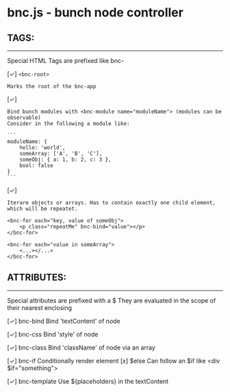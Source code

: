 # bnc.js - bunch node controller

## TAGS:
-------------------------------------------
Special HTML Tags are prefixed like bnc-

 [✓] `<bnc-root>`

	Marks the root of the bnc-app

 [✓] <bnc-module>

	Bind bunch modules with <bnc-module name="moduleName"> (modules can be observable)
	Consider in the following a module like:

	```
	moduleName: {
		hello: 'world',
		someArray: ['A', 'B', 'C'],
		someObj: { a: 1, b: 2, c: 3 },
		bool: false
	}
	```

 [✓] <bnc-for>
 
 	Iterare objects or arrays. Has to contain exactly one child element, which will be repeatet.

 	<bnc-for each="key, value of someObj">
 		<p class="repeatMe" bnc-bind="value"></p>
 	</bnc-for>

 	<bnc-for each="value in someArray">
 		<...></...>
 	</bnc-for>


## ATTRIBUTES:
--------------------------------------------
Special attributes are prefixed with a $
They are evaluated in the scope of their nearest enclosing <bnc->

 [✓] bnc-bind 		Bind 'textContent' of node

 [✓] bnc-css 		Bind 'style' of node

 [✓] bnc-class		Bind 'className' of node via an array

 [✓] bnc-if			Conditionally render element
 [x] $else 			Can follow an $if like <div $if="something"> 

 [✓] bnc-template	Use ${placeholders} in the textContent